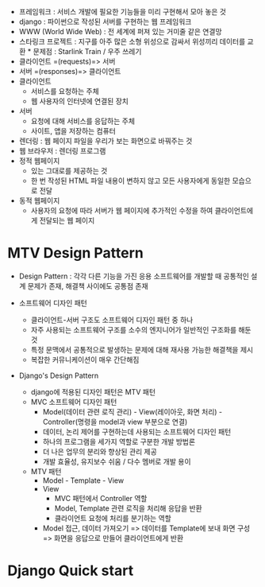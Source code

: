 * 프레임워크 : 서비스 개발에 필요한 기능들을 미리 구현해서 모아 놓은 것
* django : 파이썬으로 작성된 서버를 구현하는 웹 프레임워크
* WWW (World Wide Web) : 전 세계에 퍼져 있는 거미줄 같은 연결망
* 스타링크 프로젝트 : 지구를 아주 많은 소형 위성으로 감싸서 위성끼리 데이터를 교환
          * 문제점 : Starlink Train / 우주 쓰레기
* 클라이언트 =(requests)=> 서버
* 서버 =(responses)=> 클라이언트
* 클라이언트 
  * 서비스를 요청하는 주체
  * 웹 사용자의 인터넷에 연결된 장치
* 서버
  * 요청에 대해 서비스를 응답하는 주체
  * 사이트, 앱을 저장하는 컴퓨터
* 렌더링 : 웹 페이지 파일을 우리가 보는 화면으로 바꿔주는 것
* 웹 브라우저 : 렌더링 프로그램
* 정적 웹페이지 
  * 있는 그대로를 제공하는 것
  * 한 번 작성된 HTML 파일 내용이 변하지 않고 모든 사용자에게 동일한 모습으로 전달
* 동적 웹페이지
  * 사용자의 요청에 따라 서버가 웹 페이지에 추가적인 수정을 하여 클라이언트에게 전달되는 웹 페이지 


# MTV Design Pattern
* Design Pattern : 각각 다른 기능을 가진 응용 소프트웨어를 개발할 때 공통적인 설계 문제가 존재, 해결책 사이에도 공통점 존재
* 소프트웨어 디자인 패턴 
  * 클라이언트-서버 구조도 소프트웨어 디자인 패턴 중 하나
  * 자주 사용되는 소프트웨어 구조를 소수의 엔지니어가 일반적인 구조화를 해둔 것
  * 특정 문맥에서 공통적으로 발생하는 문제에 대해 재사용 가능한 해결책을 제시
  * 복잡한 커뮤니케이션이 매우 간단해짐

* Django's Design Pattern
  * django에 적용된 디자인 패턴은 MTV 패턴
  * MVC 소프트웨어 디자인 패턴
    * Model(데이터 관련 로직 관리) - View(레이아웃, 화면 처리) - Controller(명령을 model과 view 부분으로 연결)
    * 데이터, 논리 제어를 구현하는데 사용되는 소프트웨어 디자인 패턴
    * 하나의 프로그램을 세가지 역할로 구분한 개발 방법론
    * 더 나은 업무의 분리와 향상된 관리 제공
    * 개발 효율성, 유지보수 쉬움 / 다수 멤버로 개발 용이
  * MTV 패턴
    * Model - Template - View
    * View 
      * MVC 패턴에서 Controller 역할
      * Model, Template 관련 로직을 처리해 응답을 반환
      * 클라이언트 요청에 처리를 분기하는 역할
    * Model 접근, 데이터 가져오기 => 데이터를 Template에 보내 화면 구성 => 화면을 응답으로 만들어 클라이언트에게 반환


# Django Quick start
